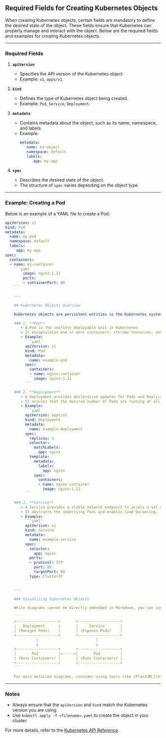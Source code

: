 ## Required Fields for Creating Kubernetes Objects

When creating Kubernetes objects, certain fields are mandatory to define the desired state of the object. These fields ensure that Kubernetes can properly manage and interact with the object. Below are the required fields and examples for creating Kubernetes objects.

---

### Required Fields

1. **`apiVersion`**
    - Specifies the API version of the Kubernetes object.
    - Example: `v1`, `apps/v1`.

2. **`kind`**
    - Defines the type of Kubernetes object being created.
    - Example: `Pod`, `Service`, `Deployment`.

3. **`metadata`**
    - Contains metadata about the object, such as its name, namespace, and labels.
    - Example:
      ```yaml
      metadata:
         name: my-object
         namespace: default
         labels:
            app: my-app
      ```

4. **`spec`**
    - Describes the desired state of the object.
    - The structure of `spec` varies depending on the object type.

---

### Example: Creating a Pod

Below is an example of a YAML file to create a Pod:

```yaml
apiVersion: v1
kind: Pod
metadata:
  name: my-pod
  namespace: default
  labels:
     app: my-app
spec:
  containers:
  - name: my-container
    ```yaml
        image: nginx:1.21
        ports:
        - containerPort: 80
    ```

    ---

    ## Kubernetes Objects Overview

    Kubernetes objects are persistent entities in the Kubernetes system. They represent the desired state of your cluster, such as the applications you want to run, the resources they should use, and the policies around their behavior. Below are some commonly used Kubernetes objects:

    ### 1. **Pod**
       - A Pod is the smallest deployable unit in Kubernetes.
       - It encapsulates one or more containers, storage resources, and a network identity.
       - Example:
         ```yaml
         apiVersion: v1
         kind: Pod
         metadata:
           name: example-pod
         spec:
           containers:
           - name: nginx-container
             image: nginx:1.21
         ```

    ### 2. **Deployment**
       - A Deployment provides declarative updates for Pods and ReplicaSets.
       - It ensures that the desired number of Pods are running at all times.
       - Example:
         ```yaml
         apiVersion: apps/v1
         kind: Deployment
         metadata:
           name: example-deployment
         spec:
           replicas: 3
           selector:
             matchLabels:
               app: nginx
           template:
             metadata:
               labels:
                 app: nginx
             spec:
               containers:
               - name: nginx-container
                 image: nginx:1.21
         ```

    ### 3. **Service**
       - A Service provides a stable network endpoint to access a set of Pods.
       - It abstracts the underlying Pods and enables load balancing.
       - Example:
         ```yaml
         apiVersion: v1
         kind: Service
         metadata:
           name: example-service
         spec:
           selector:
             app: nginx
           ports:
           - protocol: TCP
             port: 80
             targetPort: 80
           type: ClusterIP
         ```

    ---

    ### Visualizing Kubernetes Objects

    While diagrams cannot be directly embedded in Markdown, you can use tools like [Kubernetes Dashboard](https://kubernetes.io/docs/tasks/access-application-cluster/web-ui-dashboard/) or third-party visualization tools to view your cluster's objects. Below is a conceptual diagram of how Pods, Deployments, and Services interact:

    ```
    +-------------------+       +-------------------+
    |   Deployment      |       |     Service       |
    | (Manages Pods)    |       | (Exposes Pods)    |
    +-------------------+       +-------------------+
              |                          |
              v                          v
    +-------------------+       +-------------------+
    |       Pod         |<----->|       Pod         |
    | (Runs Containers) |       | (Runs Containers) |
    +-------------------+       +-------------------+
    ```

    For more detailed diagrams, consider using tools like [PlantUML](https://plantuml.com/) or [Mermaid](https://mermaid-js.github.io/).
```

---

### Notes
- Always ensure that the `apiVersion` and `kind` match the Kubernetes version you are using.
- Use `kubectl apply -f <filename>.yaml` to create the object in your cluster.

For more details, refer to the [Kubernetes API Reference](https://kubernetes.io/docs/reference/kubernetes-api/).
